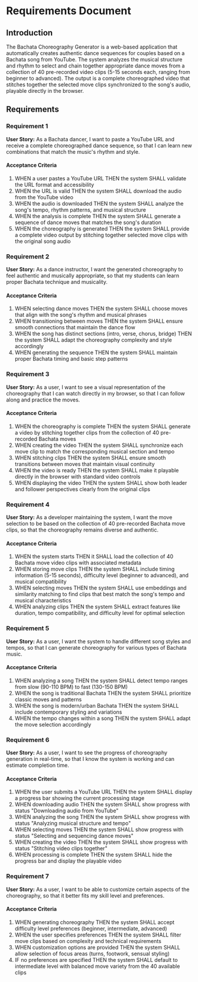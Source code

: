 # Requirements Document

## Introduction

The Bachata Choreography Generator is a web-based application that automatically creates authentic dance sequences for couples based on a Bachata song from YouTube. The system analyzes the musical structure and rhythm to select and chain together appropriate dance moves from a collection of 40 pre-recorded video clips (5-15 seconds each, ranging from beginner to advanced). The output is a complete choreographed video that stitches together the selected move clips synchronized to the song's audio, playable directly in the browser.

## Requirements

### Requirement 1

**User Story:** As a Bachata dancer, I want to paste a YouTube URL and receive a complete choreographed dance sequence, so that I can learn new combinations that match the music's rhythm and style.

#### Acceptance Criteria

1. WHEN a user pastes a YouTube URL THEN the system SHALL validate the URL format and accessibility
2. WHEN the URL is valid THEN the system SHALL download the audio from the YouTube video
3. WHEN the audio is downloaded THEN the system SHALL analyze the song's tempo, rhythm patterns, and musical structure
4. WHEN the analysis is complete THEN the system SHALL generate a sequence of dance moves that matches the song's duration
5. WHEN the choreography is generated THEN the system SHALL provide a complete video output by stitching together selected move clips with the original song audio 

### Requirement 2

**User Story:** As a dance instructor, I want the generated choreography to feel authentic and musically appropriate, so that my students can learn proper Bachata technique and musicality.

#### Acceptance Criteria

1. WHEN selecting dance moves THEN the system SHALL choose moves that align with the song's rhythm and musical phrases
2. WHEN transitioning between moves THEN the system SHALL ensure smooth connections that maintain the dance flow
3. WHEN the song has distinct sections (intro, verse, chorus, bridge) THEN the system SHALL adapt the choreography complexity and style accordingly
4. WHEN generating the sequence THEN the system SHALL maintain proper Bachata timing and basic step patterns

### Requirement 3

**User Story:** As a user, I want to see a visual representation of the choreography that I can watch directly in my browser, so that I can follow along and practice the moves.

#### Acceptance Criteria

1. WHEN the choreography is complete THEN the system SHALL generate a video by stitching together clips from the collection of 40 pre-recorded Bachata moves
2. WHEN creating the video THEN the system SHALL synchronize each move clip to match the corresponding musical section and tempo
3. WHEN stitching clips THEN the system SHALL ensure smooth transitions between moves that maintain visual continuity
4. WHEN the video is ready THEN the system SHALL make it playable directly in the browser with standard video controls
5. WHEN displaying the video THEN the system SHALL show both leader and follower perspectives clearly from the original clips

### Requirement 4

**User Story:** As a developer maintaining the system, I want the move selection to be based on the collection of 40 pre-recorded Bachata move clips, so that the choreography remains diverse and authentic.

#### Acceptance Criteria

1. WHEN the system starts THEN it SHALL load the collection of 40 Bachata move video clips with associated metadata
2. WHEN storing move clips THEN the system SHALL include timing information (5-15 seconds), difficulty level (beginner to advanced), and musical compatibility
3. WHEN selecting moves THEN the system SHALL use embeddings and similarity matching to find clips that best match the song's tempo and musical characteristics
4. WHEN analyzing clips THEN the system SHALL extract features like duration, tempo compatibility, and difficulty level for optimal selection

### Requirement 5

**User Story:** As a user, I want the system to handle different song styles and tempos, so that I can generate choreography for various types of Bachata music.

#### Acceptance Criteria

1. WHEN analyzing a song THEN the system SHALL detect tempo ranges from slow (90-110 BPM) to fast (130-150 BPM)
2. WHEN the song is traditional Bachata THEN the system SHALL prioritize classic moves and patterns
3. WHEN the song is modern/urban Bachata THEN the system SHALL include contemporary styling and variations
4. WHEN the tempo changes within a song THEN the system SHALL adapt the move selection accordingly

### Requirement 6

**User Story:** As a user, I want to see the progress of choreography generation in real-time, so that I know the system is working and can estimate completion time.

#### Acceptance Criteria

1. WHEN the user submits a YouTube URL THEN the system SHALL display a progress bar showing the current processing stage
2. WHEN downloading audio THEN the system SHALL show progress with status "Downloading audio from YouTube"
3. WHEN analyzing the song THEN the system SHALL show progress with status "Analyzing musical structure and tempo"
4. WHEN selecting moves THEN the system SHALL show progress with status "Selecting and sequencing dance moves"
5. WHEN creating the video THEN the system SHALL show progress with status "Stitching video clips together"
6. WHEN processing is complete THEN the system SHALL hide the progress bar and display the playable video

### Requirement 7

**User Story:** As a user, I want to be able to customize certain aspects of the choreography, so that it better fits my skill level and preferences.

#### Acceptance Criteria

1. WHEN generating choreography THEN the system SHALL accept difficulty level preferences (beginner, intermediate, advanced)
2. WHEN the user specifies preferences THEN the system SHALL filter move clips based on complexity and technical requirements
3. WHEN customization options are provided THEN the system SHALL allow selection of focus areas (turns, footwork, sensual styling)
4. IF no preferences are specified THEN the system SHALL default to intermediate level with balanced move variety from the 40 available clips